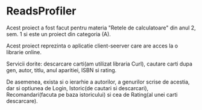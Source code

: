 # ReadsProfiler

Acest proiect a fost facut pentru materia "Retele de calculatoare" din anul 2, sem. 1 si este un proiect din categoria (A). 

Acest proiect reprezinta o aplicatie client-seerver care are acces la o librarie online. 

Servicii dorite: descarcare carti(am utilizat libraria Curl), cautare carti dupa gen, autor, titlu, anul aparitiei, ISBN si rating.

De asemenea, exista si o ierarhie a autorilor, a genurilor scrise de acestia, dar si optiunea de Login, Istoric(de cautari si descarcari), Recomandari(facuta pe baza istoricului) si cea de Rating(al unei carti descarcare).
